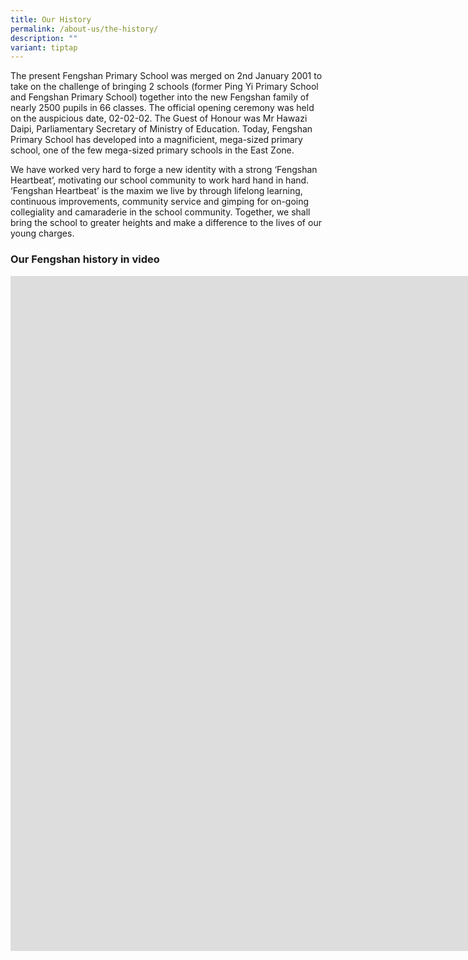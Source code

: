 ```yaml
---
title: Our History
permalink: /about-us/the-history/
description: ""
variant: tiptap
---
```

<p>The present Fengshan Primary School was merged on 2nd January 2001 to
take on the challenge of bringing 2 schools (former Ping Yi Primary School
and Fengshan Primary School) together into the new Fengshan family of nearly
2500 pupils in 66 classes. The official opening ceremony was held on the
auspicious date, 02-02-02. The Guest of Honour was Mr Hawazi Daipi, Parliamentary
Secretary of Ministry of Education. Today, Fengshan Primary School has
developed into a magnificient, mega-sized primary school, one of the few
mega-sized primary schools in the East Zone.</p>
<p>We have worked very hard to forge a new identity with a strong ‘Fengshan
Heartbeat’, motivating our school community to work hard hand in hand.
‘Fengshan Heartbeat’ is the maxim we live by through lifelong learning,
continuous improvements, community service and gimping for on-going collegiality
and camaraderie in the school community. Together, we shall bring the school
to greater heights and make a difference to the lives of our young charges.</p>
<h3>Our Fengshan history in video</h3>
<div class="iframe-wrapper">
<iframe height="1080" width="1920" allowfullscreen="true" frameborder="0" src="https://player.vimeo.com/video/1017794601?title=0&amp;byline=0&amp;portrait=0&amp;badge=0&amp;autopause=0&amp;player_id=0&amp;app_id=58479"></iframe>
</div>
<p></p>